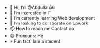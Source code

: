 - 👋 Hi, I’m @Abdullah56
- 👀 I’m interested in IT
- 🌱 I’m currently learning Web development
- 💞️ I’m looking to collaborate on Upwork
- 📫 How to reach me Contact no
- 😄 Pronouns: He
- ⚡ Fun fact: Iam a student

<!---
Abdulllah56/Abdulllah56 is a ✨ special ✨ repository because its `README.md` (this file) appears on your GitHub profile.
You can click the Preview link to take a look at your changes.
--->
